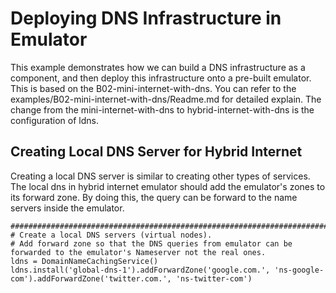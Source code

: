 # Deploying DNS Infrastructure in Emulator

This example demonstrates how we can build a DNS infrastructure as a 
component, and then deploy this infrastructure onto a pre-built
emulator. This is based on the B02-mini-internet-with-dns. 
You can refer to the examples/B02-mini-internet-with-dns/Readme.md for detailed explain.
The change from the mini-internet-with-dns to hybrid-internet-with-dns is 
the configuration of ldns. 

## Creating Local DNS Server for Hybrid Internet

Creating a local DNS server is similar to creating 
other types of services. The local dns in hybrid internet emulator should 
add the emulator's zones to its forward zone. 
By doing this, the query can be forward to the 
name servers inside the emulator.

```
#####################################################################################
# Create a local DNS servers (virtual nodes).
# Add forward zone so that the DNS queries from emulator can be forwarded to the emulator's Nameserver not the real ones.
ldns = DomainNameCachingService()
ldns.install('global-dns-1').addForwardZone('google.com.', 'ns-google-com').addForwardZone('twitter.com.', 'ns-twitter-com')
```
